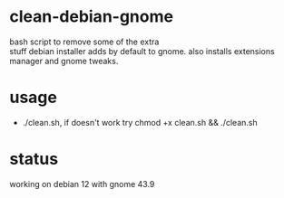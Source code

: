# clean-debian-gnome
bash script to remove some of the extra<br/>
stuff debian installer adds by default to gnome.
also installs extensions manager and gnome tweaks.

# usage
- ./clean.sh, if doesn't work try chmod +x clean.sh && ./clean.sh

# status
working on debian 12 with gnome 43.9
